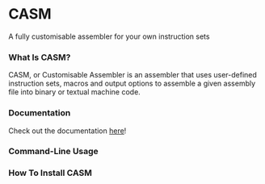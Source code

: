# CASM
A fully customisable assembler for your own instruction sets

### What Is CASM?
CASM, or Customisable Assembler is an assembler that uses user-defined instruction sets, macros and output options to assemble a given assembly file into binary or textual machine code.

### Documentation
Check out the documentation [here](DOCUMENTATION.md)!

### Command-Line Usage

### How To Install CASM